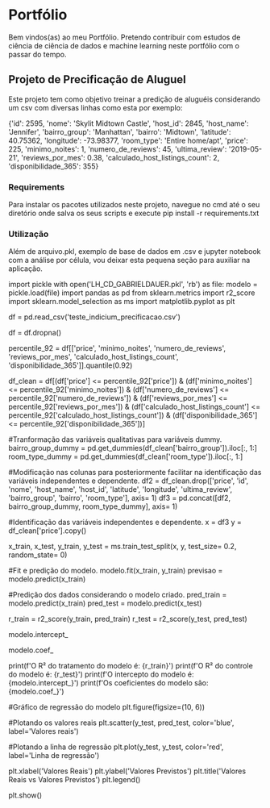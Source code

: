 # Portfólio

Bem vindos(as) ao meu Portfólio. Pretendo contribuir com estudos de ciência de ciência de dados e machine learning neste portfólio com o passar do tempo.

## Projeto de Precificação de Aluguel

Este projeto tem como objetivo treinar a predição de aluguéis considerando um csv com diversas linhas como esta por exemplo: 

{'id': 2595,
 'nome': 'Skylit Midtown Castle',
 'host_id': 2845,
 'host_name': 'Jennifer',
 'bairro_group': 'Manhattan',
 'bairro': 'Midtown',
 'latitude': 40.75362,
 'longitude': -73.98377,
 'room_type': 'Entire home/apt',
 'price': 225,
 'minimo_noites': 1,
 'numero_de_reviews': 45,
 'ultima_review': '2019-05-21',
 'reviews_por_mes': 0.38,
 'calculado_host_listings_count': 2,
 'disponibilidade_365': 355}

### Requirements

Para instalar os pacotes utilizados neste projeto, navegue no cmd até o seu diretório onde salva os seus scripts e execute pip install -r requirements.txt

### Utilização

Além de arquivo.pkl, exemplo de base de dados em .csv e jupyter notebook com a análise por célula, vou deixar esta pequena seção para auxiliar na aplicação.

import pickle
with open('LH_CD_GABRIELDAUER.pkl', 'rb') as file:
    modelo = pickle.load(file)
import pandas as pd
from sklearn.metrics import r2_score
import sklearn.model_selection as ms
import matplotlib.pyplot as plt

df = pd.read_csv('teste_indicium_precificacao.csv')

df = df.dropna()

percentile_92 = df[['price', 'minimo_noites', 'numero_de_reviews', 'reviews_por_mes', 'calculado_host_listings_count', 'disponibilidade_365']].quantile(0.92)

df_clean = df[(df['price'] <= percentile_92['price']) &
              (df['minimo_noites'] <= percentile_92['minimo_noites']) & 
              (df['numero_de_reviews'] <= percentile_92['numero_de_reviews']) & 
              (df['reviews_por_mes'] <= percentile_92['reviews_por_mes']) & 
              (df['calculado_host_listings_count'] <= percentile_92['calculado_host_listings_count']) & 
              (df['disponibilidade_365'] <= percentile_92['disponibilidade_365'])]

#Tranformação das variáveis qualitativas para variáveis dummy.
bairro_group_dummy = pd.get_dummies(df_clean['bairro_group']).iloc[:, 1:]
room_type_dummy = pd.get_dummies(df_clean['room_type']).iloc[:, 1:]

#Modificação nas colunas para posteriormente facilitar na identificação das variáveis independentes e dependente.
df2 = df_clean.drop(['price', 'id', 'nome', 'host_name', 'host_id', 'latitude', 'longitude', 'ultima_review', 'bairro_group', 'bairro', 'room_type'], axis= 1)
df3 = pd.concat([df2, bairro_group_dummy, room_type_dummy], axis= 1)

#Identificação das variáveis independentes e dependente.
x = df3
y = df_clean['price'].copy()

x_train, x_test, y_train, y_test = ms.train_test_split(x, y, test_size= 0.2, random_state= 0)

#Fit e predição do modelo.
modelo.fit(x_train, y_train)
previsao = modelo.predict(x_train)

#Predição dos dados considerando o modelo criado.
pred_train = modelo.predict(x_train)
pred_test = modelo.predict(x_test)

r_train = r2_score(y_train, pred_train)
r_test = r2_score(y_test, pred_test)

modelo.intercept_

modelo.coef_

print(f'O R² do tratamento do modelo é: {r_train}')
print(f'O R² do controle do modelo é: {r_test}')
print(f'O intercepto do modelo é: {modelo.intercept_}')
print(f'Os coeficientes do modelo são: {modelo.coef_}')

#Gráfico de regressão do modelo
plt.figure(figsize=(10, 6))

#Plotando os valores reais
plt.scatter(y_test, pred_test, color='blue', label='Valores reais')

#Plotando a linha de regressão
plt.plot(y_test, y_test, color='red', label='Linha de regressão')

plt.xlabel('Valores Reais')
plt.ylabel('Valores Previstos')
plt.title('Valores Reais vs Valores Previstos')
plt.legend()

plt.show()